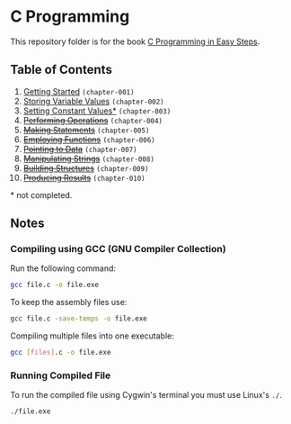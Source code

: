 # C Programming
This repository folder is for the book [C Programming in Easy Steps](http://amzn.to/2bOTEDM).

## Table of Contents
1. [Getting Started](chapter-001) `(chapter-001)`
2. [Storing Variable Values](chapter-002) `(chapter-002)`
3. [Setting Constant Values\*](chapter-003) `(chapter-003)`
4. ~~[Performing Operations]()~~ `(chapter-004)`
5. ~~[Making Statements]()~~ `(chapter-005)`
6. ~~[Employing Functions]()~~ `(chapter-006)`
7. ~~[Pointing to Data]()~~ `(chapter-007)`
8. ~~[Manipulating Strings]()~~ `(chapter-008)`
9. ~~[Building Structures]()~~ `(chapter-009)`
10. ~~[Producing Results]()~~ `(chapter-010)`

\* not completed.

## Notes
### Compiling using GCC (GNU Compiler Collection)

Run the following command:

```bash
gcc file.c -o file.exe
```

To keep the assembly files use:

```bash
gcc file.c -save-temps -o file.exe
```

Compiling multiple files into one executable:

```bash
gcc [files].c -o file.exe
```

### Running Compiled File

To run the compiled file using Cygwin's terminal you must use Linux's `./`.

```bash
./file.exe
```